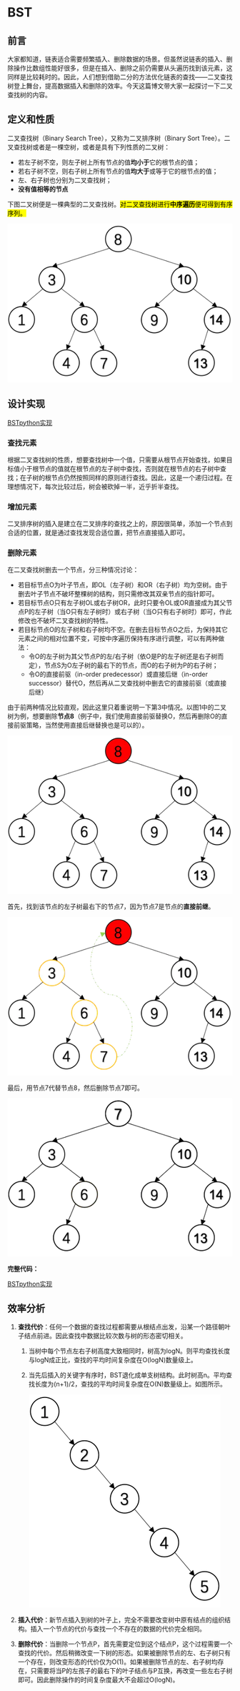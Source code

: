 # BST

## 前言

大家都知道，链表适合需要频繁插入、删除数据的场景。但虽然说链表的插入、删除操作比数组性能好很多，但是在插入、删除之前仍需要从头遍历找到该元素，这同样是比较耗时的。因此，人们想到借助二分的方法优化链表的查找——二叉查找树登上舞台，提高数据插入和删除的效率。今天这篇博文带大家一起探讨一下二叉查找树的内容。



## 定义和性质

二叉查找树（Binary Search Tree），又称为二叉排序树（Binary Sort Tree）。二叉查找树或者是一棵空树，或者是具有下列性质的二叉树：

- 若左子树不空，则左子树上所有节点的值**均小于**它的根节点的值；
- 若右子树不空，则右子树上所有节点的值**均大于**或等于它的根节点的值；
- 左、右子树也分别为二叉查找树；
- **没有值相等的节点**



下图二叉树便是一棵典型的二叉查找树。<mark>对二叉查找树进行**中序遍历**便可得到有序序列。</mark>

![17795057-b72d8464045b6a8a](assets/17795057-b72d8464045b6a8a.webp)

## 设计实现

[BSTpython实现](https://github.com/pankypan/DataStructureAndAlgo/blob/master/data_structure/e_tree/binary_search_tree.py)

### 查找元素

根据二叉查找树的性质，想要查找树中一个值，只需要从根节点开始查找，如果目标值小于根节点的值就在根节点的左子树中查找，否则就在根节点的右子树中查找；在子树的根节点仍然按照同样的原则进行查找。因此，这是一个递归过程。在理想情况下，每次比较过后，树会被砍掉一半，近乎折半查找。



### 增加元素

二叉排序树的插入是建立在二叉排序的查找之上的，原因很简单，添加一个节点到合适的位置，就是通过查找发现合适位置，把节点直接插入即可。



### 删除元素

在二叉查找树删去一个节点，分三种情况讨论：

- 若目标节点O为叶子节点，即OL（左子树）和OR（右子树）均为空树。由于删去叶子节点不破坏整棵树的结构，则只需修改其双亲节点的指针即可。
- 若目标节点O只有左子树OL或右子树OR，此时只要令OL或OR直接成为其父节点P的左子树（当O只有左子树时）或右子树（当O只有右子树时）即可，作此修改也不破坏二叉查找树的特性。
- 若目标节点O的左子树和右子树均不空。在删去目标节点O之后，为保持其它元素之间的相对位置不变，可按中序遍历保持有序进行调整，可以有两种做法：
  - 令O的左子树为其父节点P的左/右子树（依O是P的左子树还是右子树而定），节点S为O左子树的最右下的节点，而O的右子树为P的右子树；
  - 令O的直接前驱（in-order predecessor）或直接后继（in-order successor）替代O，然后再从二叉查找树中删去它的直接前驱（或直接后继）

由于前两种情况比较直观，因此这里只着重说明一下第3中情况。以图1中的二叉树为例，想要删除**节点8**（例子中，我们使用直接前驱替换O，然后再删除O的直接前驱策略，当然使用直接后继替换也是可以的）。

![17795057-01afab768db98e32](assets/17795057-01afab768db98e32.webp)

首先，找到该节点的左子树最右下的节点7，因为节点7是节点的**直接前继**。

![17795057-5e95dd242d21f95e](assets/17795057-5e95dd242d21f95e.webp)

最后，用节点7代替节点8，然后删除节点7即可。

![17795057-d5aba01331527ce8](assets/17795057-d5aba01331527ce8.webp)

**完整代码：**

[BSTpython实现](https://github.com/pankypan/DataStructureAndAlgo/blob/master/data_structure/e_tree/binary_search_tree.py)



## 效率分析

1. **查找代价**：任何一个数据的查找过程都需要从根结点出发，沿某一个路径朝叶子结点前进。因此查找中数据比较次数与树的形态密切相关。

   1. 当树中每个节点左右子树高度大致相同时，树高为logN。则平均查找长度与logN成正比，查找的平均时间复杂度在O(logN)数量级上。

   2. 当先后插入的关键字有序时，BST退化成单支树结构。此时树高n。平均查找长度为(n+1)/2，查找的平均时间复杂度在O(N)数量级上。如图所示。

      ![17795057-c973c5d005048a4d](assets/17795057-c973c5d005048a4d.webp)

2. **插入代价**：新节点插入到树的叶子上，完全不需要改变树中原有结点的组织结构。插入一个节点的代价与查找一个不存在的数据的代价完全相同。

3. **删除代价**：当删除一个节点P，首先需要定位到这个结点P，这个过程需要一个查找的代价。然后稍微改变一下树的形态。如果被删除节点的左、右子树只有一个存在，则改变形态的代价仅为O(1)。如果被删除节点的左、右子树均存在，只需要将当P的左孩子的最右下的叶子结点与P互换，再改变一些左右子树即可。因此删除操作的时间复杂度最大不会超过O(logN)。

   